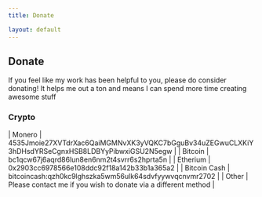```yaml
---
title: Donate

layout: default
---
```


## Donate

If you feel like my work has been helpful to you, please do consider donating! It helps me out a ton and means I can spend more time creating awesome stuff

### Crypto

| Monero | 4535Jmoie27XVTdrXac6QaiMGMNvXK3yVQKC7bGguBv34uZEGwuCLXKiY3hDHsdYRSeCgnxHSB8LDBYyPibwxiGSU2N5egw |
| Bitcoin | bc1qcw67j6aqrd86lun8en6nm2t4svrr6s2hprta5n |
| Etherium | 0x2903cc6978566e108ddc92f18a142b33b1a365a2 |
| Bitcoin Cash | bitcoincash:qzh0kc9lghszka5wm56ulk64sdvfyywvqcnvmr2702 |
| Other | Please contact me if you wish to donate via a different method |